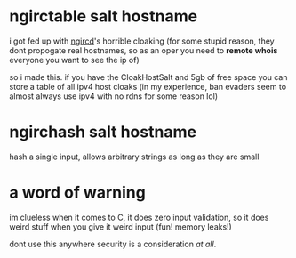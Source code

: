 # ngirctable salt hostname

i got fed up with
[ngircd](https://github.com/ngircd/ngircd)'s horrible
cloaking (for some stupid reason, they dont propogate real
hostnames, so as an oper you need to **remote whois**
everyone you want to see the ip of)

so i made this. if you have the CloakHostSalt and 5gb of
free space you can store a table of all ipv4 host cloaks (in
my experience, ban evaders seem to almost always use ipv4
with no rdns for some reason lol)

# ngirchash salt hostname

hash a single input, allows arbitrary strings as long as
they are small

# a word of warning
im clueless when it comes to C, it does zero input
validation, so it does weird stuff when
you give it weird input (fun! memory leaks!)

dont use this anywhere security is a consideration *at all*.

